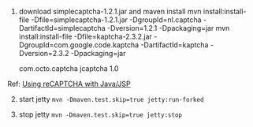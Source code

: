 
1. download simplecaptcha-1.2.1.jar and maven install
    mvn install:install-file -Dfile=simplecaptcha-1.2.1.jar -DgroupId=nl.captcha -DartifactId=simplecaptcha -Dversion=1.2.1 -Dpackaging=jar
    mvn install:install-file -Dfile=kaptcha-2.3.2.jar -DgroupId=com.google.code.kaptcha -DartifactId=kaptcha -Dversion=2.3.2 -Dpackaging=jar

    <dependency>
      <groupId>com.octo.captcha</groupId>
      <artifactId>jcaptcha</artifactId>
      <version>1.0</version>
    </dependency>
Ref:
[Using reCAPTCHA with Java/JSP](https://developers.google.com/recaptcha/docs/java)

2. start jetty
`mvn -Dmaven.test.skip=true jetty:run-forked`


3. stop jetty
`mvn -Dmaven.test.skip=true jetty:stop`

